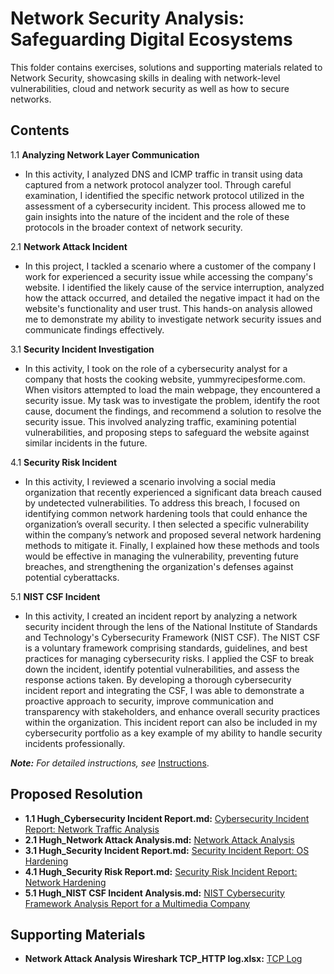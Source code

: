 # Network Security Analysis: Safeguarding Digital Ecosystems

This folder contains exercises, solutions and supporting materials related to Network Security, showcasing skills in dealing with network-level vulnerabilities, cloud and network security as well as how to secure networks.

## Contents
1.1 **Analyzing Network Layer Communication**
- In this activity, I analyzed DNS and ICMP traffic in transit using data captured from a network protocol analyzer tool. Through careful examination, I identified the specific network protocol utilized in the assessment of a cybersecurity incident. This process allowed me to gain insights into the nature of the incident and the role of these protocols in the broader context of network security.
  
2.1 **Network Attack Incident**
- In this project, I tackled a scenario where a customer of the company I work for experienced a security issue while accessing the company's website. I identified the likely cause of the service interruption, analyzed how the attack occurred, and detailed the negative impact it had on the website's functionality and user trust. This hands-on analysis allowed me to demonstrate my ability to investigate network security issues and communicate findings effectively.

3.1 **Security Incident Investigation**
- In this activity, I took on the role of a cybersecurity analyst for a company that hosts the cooking website, yummyrecipesforme.com. When visitors attempted to load the main webpage, they encountered a security issue. My task was to investigate the problem, identify the root cause, document the findings, and recommend a solution to resolve the security issue. This involved analyzing traffic, examining potential vulnerabilities, and proposing steps to safeguard the website against similar incidents in the future.

4.1 **Security Risk Incident**
- In this activity, I reviewed a scenario involving a social media organization that recently experienced a significant data breach caused by undetected vulnerabilities. To address this breach, I focused on identifying common network hardening tools that could enhance the organization’s overall security. I then selected a specific vulnerability within the company’s network and proposed several network hardening methods to mitigate it. Finally, I explained how these methods and tools would be effective in managing the vulnerability, preventing future breaches, and strengthening the organization's defenses against potential cyberattacks.

5.1 **NIST CSF Incident**
- In this activity, I created an incident report by analyzing a network security incident through the lens of the National Institute of Standards and Technology's Cybersecurity Framework (NIST CSF). The NIST CSF is a voluntary framework comprising standards, guidelines, and best practices for managing cybersecurity risks. I applied the CSF to break down the incident, identify potential vulnerabilities, and assess the response actions taken. By developing a thorough cybersecurity incident report and integrating the CSF, I was able to demonstrate a proactive approach to security, improve communication and transparency with stakeholders, and enhance overall security practices within the organization. This incident report can also be included in my cybersecurity portfolio as a key example of my ability to handle security incidents professionally.

***Note:** For detailed instructions, see* [Instructions](Instructions.md).

## Proposed Resolution
- **1.1 Hugh_Cybersecurity Incident Report.md:** [Cybersecurity Incident Report: Network Traffic Analysis](https://github.com/Hugh-Kumbi/Cybersecurity-Portfolio/blob/main/II.%20Network%20Security/1.1%20Hugh_Cybersecurity%20Incident%20Report.md)
- **2.1 Hugh_Network Attack Analysis.md:** [Network Attack Analysis](https://github.com/Hugh-Kumbi/Cybersecurity-Portfolio/blob/main/II.%20Network%20Security/2.1%20Hugh_Network%20Attack%20Analysis.md)
- **3.1 Hugh_Security Incident Report.md:** [Security Incident Report: OS Hardening](https://github.com/Hugh-Kumbi/Cybersecurity-Portfolio/blob/main/II.%20Network%20Security/3.1%20Hugh_Security%20Incident%20Report.md)
- **4.1 Hugh_Security Risk Report.md:** [Security Risk Incident Report: Network Hardening](https://github.com/Hugh-Kumbi/Cybersecurity-Portfolio/blob/main/II.%20Network%20Security/4.1%20Hugh_Security%20Risk%20Report.md)
- **5.1 Hugh_NIST CSF Incident Analysis.md:** [NIST Cybersecurity Framework Analysis Report for a Multimedia Company](https://github.com/Hugh-Kumbi/Cybersecurity-Portfolio/blob/main/II.%20Network%20Security/5.1%20Hugh_NIST%20CSF%20Incident%20Analysis.md)

## Supporting Materials
- **Network Attack Analysis Wireshark TCP_HTTP log.xlsx:** [TCP Log](https://github.com/Hugh-Kumbi/Cybersecurity-Portfolio/blob/main/II.%20Network%20Security/Network%20Attack%20Analysis%20Wireshark%20TCP_HTTP%20log.xlsx)
